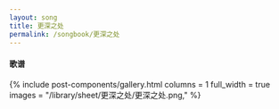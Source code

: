 ```yaml
---
layout: song
title: 更深之处
permalink: /songbook/更深之处
---
```


#### 歌谱

{% include post-components/gallery.html
    columns = 1
    full_width = true
    images = "/library/sheet/更深之处/更深之处.png,"
%}
